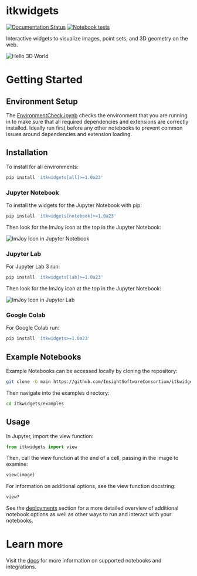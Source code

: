 # itkwidgets

[![Documentation Status](https://readthedocs.org/projects/itkwidgets/badge/?version=latest)](https://itkwidgets.readthedocs.io/en/latest/?badge=latest)
[![Notebook tests](https://github.com/InsightSoftwareConsortium/itkwidgets/actions/workflows/notebook-test.yml/badge.svg)](https://github.com/InsightSoftwareConsortium/itkwidgets/actions/workflows/notebook-test.yml)

Interactive widgets to visualize images, point sets, and 3D geometry on the web.

![Hello 3D World](./docs/images/Hello3DWorld.gif)

# Getting Started

## Environment Setup

The [EnvironmentCheck.ipynb](https://github.com/InsightSoftwareConsortium/itkwidgets/blob/main/examples/EnvironmentCheck.ipynb) checks the environment that you are running in to make sure that all required dependencies and extensions are correctly installed. Ideally run first before any other notebooks to prevent common issues around dependencies and extension loading.

## Installation

To install for all environments:

```bash
pip install 'itkwidgets[all]>=1.0a23'
```

### Jupyter Notebook

To install the widgets for the Jupyter Notebook with pip:

```bash
pip install 'itkwidgets[notebook]>=1.0a23'
```

Then look for the ImJoy icon at the top in the Jupyter Notebook:

![ImJoy Icon in Jupyter Notebook](docs/images/imjoy-notebook.png)

### Jupyter Lab

For Jupyter Lab 3 run:

```bash
pip install 'itkwidgets[lab]>=1.0a23'
```

Then look for the ImJoy icon at the top in the Jupyter Notebook:

![ImJoy Icon in Jupyter Lab](docs/images/imjoy-lab.png)

### Google Colab

For Google Colab run:

```bash
pip install 'itkwidgets>=1.0a23'
```

## Example Notebooks

Example Notebooks can be accessed locally by cloning the repository:

```bash
git clone -b main https://github.com/InsightSoftwareConsortium/itkwidgets.git
```

Then navigate into the examples directory:

```bash
cd itkwidgets/examples
```

## Usage

In Jupyter, import the view function:

```python
from itkwidgets import view
```

Then, call the view function at the end of a cell, passing in the image to examine:

```python
view(image)
```

For information on additional options, see the view function docstring:

```python
view?
```

See the [deployments](docs/deployments.md) section for a more detailed overview of additional notebook
options as well as other ways to run and interact with your notebooks.

# Learn more

Visit the [docs](https://itkwidgets.readthedocs.io/en/latest/) for more information on supported notebooks and integrations.
